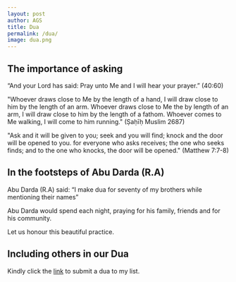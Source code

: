 ```yaml
---
layout: post
author: AGS
title: Dua
permalink: /dua/
image: dua.png
---
```


## The importance of asking

“And your Lord has said: Pray unto Me and I will hear your prayer.” (40:60)

"Whoever draws close to Me by the length of a hand, I will draw close to him by the length of an arm.
Whoever draws close to Me the by length of an arm, I will draw close to him by the length of a fathom.
Whoever comes to Me walking, I will come to him running." (Ṣaḥīḥ Muslim 2687)

"Ask and it will be given to you;
seek and you will find;
knock and the door will be opened to you.
for everyone who asks receives;
the one who seeks finds;
and to the one who knocks, the door will be opened." (Matthew 7:7-8)

## In the footsteps of Abu Darda (R.A) 

Abu Darda (R.A) said: “I make dua for seventy of my brothers while mentioning their names”

Abu Darda would spend each night, praying for his family, friends and for his community.

Let us honour this beautiful practice. 

## Including others in our Dua

Kindly click the [link](https://www.mydualist.com/amar-general-44269) to submit a dua to my list. 
